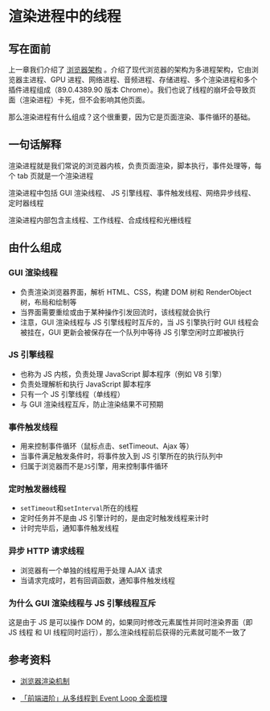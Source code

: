 # 渲染进程中的线程

## 写在面前

上一章我们介绍了 [浏览器架构](./浏览器架构.md) 。介绍了现代浏览器的架构为多进程架构，它由浏览器主进程、GPU 进程、网络进程、音频进程、存储进程、多个渲染进程和多个插件进程组成（89.0.4389.90 版本 Chrome）。我们也说了线程的崩坏会导致页面（渲染进程）卡死，但不会影响其他页面。

那么渲染进程有什么组成？这个很重要，因为它是页面渲染、事件循环的基础。

## 一句话解释

渲染进程就是我们常说的浏览器内核，负责页面渲染，脚本执行，事件处理等，每个 tab 页就是一个渲染进程

渲染进程中包括 GUI 渲染线程、 JS 引擎线程、事件触发线程、网络异步线程、定时器线程

渲染进程内部包含主线程、工作线程、合成线程和光栅线程

## 由什么组成

### GUI 渲染线程

-   负责渲染浏览器界面，解析 HTML、CSS，构建 DOM 树和 RenderObject 树，布局和绘制等
-   当界面需要重绘或由于某种操作引发回流时，该线程就会执行
-   注意，GUI 渲染线程与 JS 引擎线程时互斥的，当 JS 引擎执行时 GUI 线程会被挂在，GUI 更新会被保存在一个队列中等待 JS 引擎空闲时立即被执行

### JS 引擎线程

-   也称为 JS 内核，负责处理 JavaScript 脚本程序（例如 V8 引擎）
-   负责处理解析和执行 JavaScript 脚本程序
-   只有一个 JS 引擎线程（单线程）
-   与 GUI 渲染线程互斥，防止渲染结果不可预期

### 事件触发线程

-   用来控制事件循环（鼠标点击、setTimeout、Ajax 等）
-   当事件满足触发条件时，将事件放入到 JS 引擎所在的执行队列中
-   归属于浏览器而不是`JS`引擎，用来控制事件循环

### 定时触发器线程

-   `setTimeout`和`setInterval`所在的线程
-   定时任务并不是由 JS 引擎计时的，是由定时触发线程来计时
-   计时完毕后，通知事件触发线程

### 异步 HTTP 请求线程

-   浏览器有一个单独的线程用于处理 AJAX 请求
-   当请求完成时，若有回调函数，通知事件触发线程

### 为什么 GUI 渲染线程与 JS 引擎线程互斥

这是由于 JS 是可以操作 DOM 的，如果同时修改元素属性并同时渲染界面（即 JS 线程 和 UI 线程同时运行），那么渲染线程前后获得的元素就可能不一致了

## 参考资料

-   [浏览器渲染机制](https://segmentfault.com/a/1190000014018604)

-   [「前端进阶」从多线程到 Event Loop 全面梳理](https://juejin.cn/post/6844903919789801486#heading-5)
